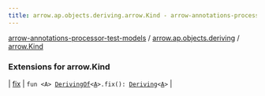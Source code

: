 ```yaml
---
title: arrow.ap.objects.deriving.arrow.Kind - arrow-annotations-processor-test-models
---
```


[arrow-annotations-processor-test-models](../../index.html) / [arrow.ap.objects.deriving](../index.html) / [arrow.Kind](./index.html)

### Extensions for arrow.Kind

| [fix](fix.html) | `fun <A> `[`DerivingOf`](../-deriving-of.html)`<`[`A`](fix.html#A)`>.fix(): `[`Deriving`](../-deriving/index.html)`<`[`A`](fix.html#A)`>` |

